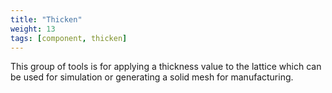 ```yaml
---
title: "Thicken"
weight: 13
tags: [component, thicken]
---
```


This group of tools is for applying a thickness value to the lattice 
which can be used for simulation or generating a solid mesh for 
manufacturing.